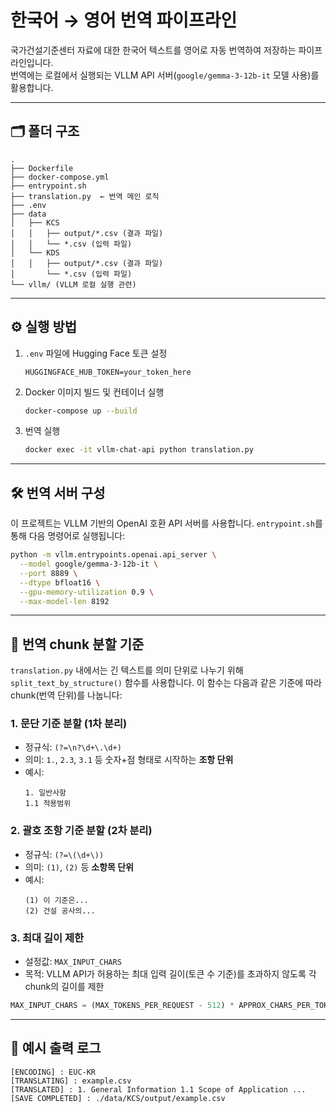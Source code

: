 # 한국어 → 영어 번역 파이프라인

국가건설기준센터 자료에 대한 한국어 텍스트를 영어로 자동 번역하여 저장하는 파이프라인입니다.  
번역에는 로컬에서 실행되는 VLLM API 서버(`google/gemma-3-12b-it` 모델 사용)를 활용합니다.

---

## 🗂️ 폴더 구조

```
.
├── Dockerfile
├── docker-compose.yml
├── entrypoint.sh
├── translation.py  ← 번역 메인 로직
├── .env
├── data
│   ├── KCS
│   │   ├── output/*.csv (결과 파일)
│   │   └── *.csv (입력 파일)
│   └── KDS
│   │   ├── output/*.csv (결과 파일)
│       └── *.csv (입력 파일)
└── vllm/ (VLLM 로컬 실행 관련)
```

---

## ⚙️ 실행 방법

1. `.env` 파일에 Hugging Face 토큰 설정

   ```dotenv
   HUGGINGFACE_HUB_TOKEN=your_token_here
   ```

2. Docker 이미지 빌드 및 컨테이너 실행

   ```bash
   docker-compose up --build
   ```

3. 번역 실행

   ```bash
   docker exec -it vllm-chat-api python translation.py
   ```

---

## 🛠️ 번역 서버 구성

이 프로젝트는 VLLM 기반의 OpenAI 호환 API 서버를 사용합니다. `entrypoint.sh`를 통해 다음 명령어로 실행됩니다:

```bash
python -m vllm.entrypoints.openai.api_server \
  --model google/gemma-3-12b-it \
  --port 8889 \
  --dtype bfloat16 \
  --gpu-memory-utilization 0.9 \
  --max-model-len 8192
```

---

## 📐 번역 chunk 분할 기준

`translation.py` 내에서는 긴 텍스트를 의미 단위로 나누기 위해 `split_text_by_structure()` 함수를 사용합니다. 이 함수는 다음과 같은 기준에 따라 chunk(번역 단위)를 나눕니다:

### 1. 문단 기준 분할 (1차 분리)

- 정규식: `(?=\n?\d+\.\d+)`
- 의미: `1.`, `2.3`, `3.1` 등 숫자+점 형태로 시작하는 **조항 단위**
- 예시:
  ```
  1. 일반사항
  1.1 적용범위
  ```

### 2. 괄호 조항 기준 분할 (2차 분리)

- 정규식: `(?=\(\d+\))`
- 의미: `(1)`, `(2)` 등 **소항목 단위**
- 예시:
  ```
  (1) 이 기준은...
  (2) 건설 공사의...
  ```

### 3. 최대 길이 제한

- 설정값: `MAX_INPUT_CHARS`
- 목적: VLLM API가 허용하는 최대 입력 길이(토큰 수 기준)를 초과하지 않도록 각 chunk의 길이를 제한

```python
MAX_INPUT_CHARS = (MAX_TOKENS_PER_REQUEST - 512) * APPROX_CHARS_PER_TOKEN
```

---

## 💬 예시 출력 로그

```
[ENCODING] : EUC-KR
[TRANSLATING] : example.csv
[TRANSLATED] : 1. General Information 1.1 Scope of Application ...
[SAVE COMPLETED] : ./data/KCS/output/example.csv
```
